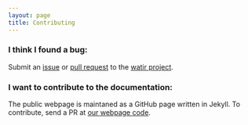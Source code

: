 ```yaml
---
layout: page
title: Contributing
---
```


### I think I found a bug:
Submit an [issue](https://github.com/watir/watir/issues) or [pull request](https://github.com/watir/watir/pulls) to the [watir project](https://github.com/watir/watir).

### I want to contribute to the documentation:
The public webpage is maintaned as a GitHub page written in Jekyll. To contribute, send a PR at [our webpage code](https://github.com/watir/watir.github.io). 

